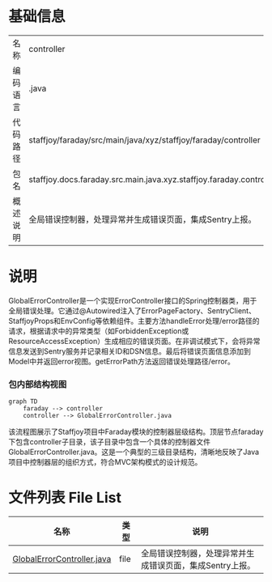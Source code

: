 # 基础信息

|      |      |
|------|------|
| 名称 | controller |
| 编码语言 | .java |
| 代码路径 | staffjoy/faraday/src/main/java/xyz/staffjoy/faraday/controller |
| 包名 | staffjoy.docs.faraday.src.main.java.xyz.staffjoy.faraday.controller |
| 概述说明 | 全局错误控制器，处理异常并生成错误页面，集成Sentry上报。 |

# 说明

GlobalErrorController是一个实现ErrorController接口的Spring控制器类，用于全局错误处理。它通过@Autowired注入了ErrorPageFactory、SentryClient、StaffjoyProps和EnvConfig等依赖组件。主要方法handleError处理/error路径的请求，根据请求中的异常类型（如ForbiddenException或ResourceAccessException）生成相应的错误页面。在非调试模式下，会将异常信息发送到Sentry服务并记录相关ID和DSN信息。最后将错误页面信息添加到Model中并返回error视图。getErrorPath方法返回错误处理路径/error。


### 包内部结构视图

```mermaid
graph TD
    faraday --> controller
    controller --> GlobalErrorController.java
```

该流程图展示了Staffjoy项目中Faraday模块的控制器层级结构。顶层节点faraday下包含controller子目录，该子目录中包含一个具体的控制器文件GlobalErrorController.java。这是一个典型的三级目录结构，清晰地反映了Java项目中控制器层的组织方式，符合MVC架构模式的设计规范。

# 文件列表 File List

| 名称   | 类型  | 说明 |
|-------|------|-------------|
| [GlobalErrorController.java](GlobalErrorController.md) | file | 全局错误控制器，处理异常并生成错误页面，集成Sentry上报。 |


